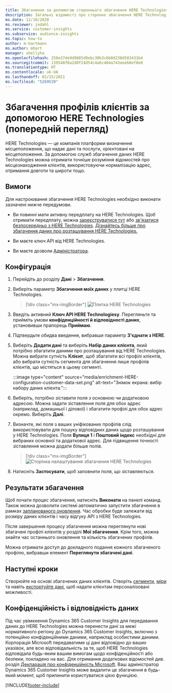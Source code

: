 ```yaml
---
title: Збагачення за допомогою стороннього збагачення HERE Technologies
description: Загальні відомості про стороннє збагачення HERE Technologies.
ms.date: 12/10/2020
ms.reviewer: jodahl
ms.service: customer-insights
ms.subservice: audience-insights
ms.topic: how-to
author: m-hartmann
ms.author: mhart
manager: shellyha
ms.openlocfilehash: 258e37de9d9685d9ebc30b3c6b8d238d583431b4
ms.sourcegitcommit: 139548f8a2d0f24d54c4a6c404a743eeeb8ef8e0
ms.translationtype: HT
ms.contentlocale: uk-UA
ms.lasthandoff: 02/15/2021
ms.locfileid: "5269539"
---
```

# <a name="enrichment-of-customer-profiles-with-here-technologies-preview"></a>Збагачення профілів клієнтів за допомогою HERE Technologies (попередній перегляд)

HERE Technologies — це компанія платформи визначення місцеположення, що надає дані та послуги, орієнтовані на місцеположення. За допомогою служб збагачення даних HERE Technologies можна отримати точніше розуміння відомостей про місцезнаходження клієнтів, використовуючи нормалізацію адрес, отримання довготи та широти тощо.

## <a name="prerequisites"></a>Вимоги

Для настроювання збагачення HERE Technologies необхідно виконати зазначені нижче передумови.

- Ви повинні мати активну передплату на HERE Technologies. Щоб отримати передплату, можна [зареєструватися тут](https://developer.here.com/sign-up?utm_medium=referral&utm_source=Microsoft-Dynamics-CI&create=Freemium-Basic) або [зв'язатися безпосередньо з HERE Technologies](https://developer.here.com/help?utm_medium=referral&utm_source=Microsoft-Dynamics-CI#how-can-we-help-you). [Дізнайтесь більше про збагачення даних про розташування HERE Technologies.](https://developer.here.com/location-enrichment?cid=Dev-MicrosoftDynamics-DB-0-Dev-&utm_source=MicrosoftDynamics&utm_medium=referral&utm_campaign=Online_Dev_ReferralMicrosoft)

- Ви маєте ключ API від HERE Technologies.

- Ви маєте дозволи [Адміністратора](permissions.md#administrator).

## <a name="configuration"></a>Конфігурація

1. Перейдіть до розділу **Дані** > **Збагачення**.

1. Виберіть параметр **Збагачення моїх даних** у плитці HERE Technologies.

   > [!div class="mx-imgBorder"]
   > ![Плитка HERE Technologies](media/HERE-tile.png "Плитка HERE Technologies")

1. Введіть активний **Ключ API HERE Technologiesy**. Перегляньте та прийміть умови **конфіденційності й відповідності даних**, установивши прапорець **Приймаю**. 

1. Підтвердьте обидва введення, вибравши параметр **З'єднати з HERE**.

1.  Виберіть **Додати дані** та виберіть **Набір даних клієнта**, який потрібно збагатити даними про розташування від HERE Technologies. Можна вибрати сутність **Клієнт**, щоб збагатити всі профілі клієнтів, або вибрати сутність сегмента для збагачення лише профілів клієнтів, що містяться в цьому сегменті.

    :::image type="content" source="media/enrichment-HERE-configuration-customer-data-set.png" alt-text="Знімок екрана: вибір набору даних клієнта.":::

1. Виберіть, потрібно зіставити поля з основною чи додатковою адресою. Можна задати зіставлення поля для обох адрес (наприклад, домашньої і ділової) і збагатити профілі для обох адрес окремо. Виберіть **Далі**.

1. Визначте, які поля з ваших уніфікованих профілів слід використовувати для пошуку відповідних даних щодо розташування у HERE Technologies. Поля **Вулиця 1** і **Поштовий індекс** необхідні для вибраних основної та додаткової адрес. Для підвищення точності зіставлення можна додати більше полів.

   > [!div class="mx-imgBorder"]
   > ![Сторінка налаштування збагачення HERE Technologies](media/enrichment-HERE-configuration.png "Сторінка налаштування збагачення HERE Technologies")

1. Натисніть **Застосувати**, щоб заповнити поля, що зіставляються.

## <a name="enrichment-results"></a>Результати збагачення

Щоб почати процес збагачення, натисніть **Виконати** на панелі команд. Також можна дозволити системі автоматично запустити збагачення в рамках [запланованого оновлення](system.md#schedule-tab). Час обробки буде залежати від розміру даних клієнтів і часу відгуку API з HERE Technologies.

Після завершення процесу збагачення можна переглянути нові збагачені профілі клієнтів у розділі **Мої збагачення**. Крім того, можна знайти час останнього оновлення та кількість збагачених профілів.

Можна отримати доступ до докладного подання кожного збагаченого профілю, вибравши елемент **Переглянути збагачені дані**.

## <a name="next-steps"></a>Наступні кроки

Створюйте на основі збагачених даних клієнтів. Створіть [сегменти](segments.md), [міри](measures.md) та навіть [експортуйте дані](export-destinations.md), щоб надати клієнтам персоналізовані можливості.

## <a name="data-privacy-and-compliance"></a>Конфіденційність і відповідність даних

Під час увімкнення Dynamics 365 Customer Insights для передавання даних до HERE Technologies можна перенести дані за межі нормативного регіону до Dynamics 365 Customer Insights, включно з потенційно конфіденційними даними, наприклад особистими даними. Корпорація Microsoft передаватиме ці дані відповідно до ваших указівок, але всю відповідальність за те, щоб HERE Technologies відповідала будь-яким вашим вимогам щодо конфіденційності або безпеки, покладено на вас. Для отримання додаткових відомостей див. розділ [Декларація про конфіденційність Microsoft](https://go.microsoft.com/fwlink/?linkid=396732).
Ваш адміністратор Dynamics 365 Customer Insights може видалити це збагачення в будь-який момент, щоб припинити користуватися цією функцією.


[!INCLUDE[footer-include](../includes/footer-banner.md)]